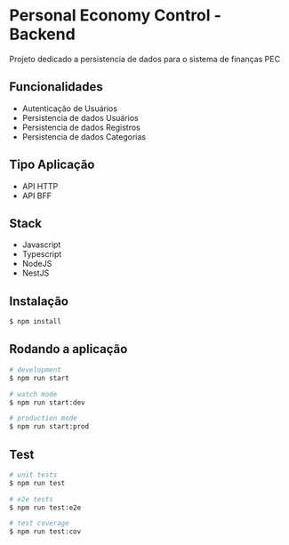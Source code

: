 # Personal Economy Control - Backend

Projeto dedicado a persistencia de dados para o sistema de finanças PEC

## Funcionalidades

* Autenticação de Usuários
* Persistencia de dados Usuários
* Persistencia de dados Registros
* Persistencia de dados Categorias

## Tipo Aplicação
* API HTTP
* API BFF

## Stack
* Javascript
* Typescript
* NodeJS
* NestJS

## Instalação

```bash
$ npm install
```

## Rodando a aplicação

```bash
# development
$ npm run start

# watch mode
$ npm run start:dev

# production mode
$ npm run start:prod
```

## Test

```bash
# unit tests
$ npm run test

# e2e tests
$ npm run test:e2e

# test coverage
$ npm run test:cov
```
